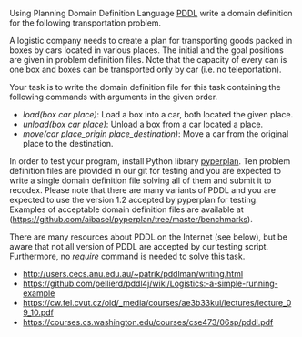 Using Planning Domain Definition Language [PDDL](https://en.wikipedia.org/wiki/Planning_Domain_Definition_Language) write a domain definition for the following transportation problem.

A logistic company needs to create a plan for transporting goods packed in boxes by cars located in various places.
The initial and the goal positions are given in problem definition files.
Note that the capacity of every can is one box and boxes can be transported only by car (i.e. no teleportation).

Your task is to write the domain definition file for this task containing the following commands with arguments in the given order.
* *load(box car place)*: Load a box into a car, both located the given place.
* *unload(box car place)*: Unload a box from a car located a place.
* *move(car place_origin place_destination)*: Move a car from the original place to the destination.

In order to test your program, install Python library [pyperplan](https://github.com/aibasel/pyperplan).
Ten problem definition files are provided in our git for testing and you are expected to write a single domain definition file solving all of them and submit it to recodex.
Please note that there are many variants of PDDL and you are expected to use the version 1.2 accepted by pyperplan for testing.
Examples of acceptable domain definition files are available at (https://github.com/aibasel/pyperplan/tree/master/benchmarks).

There are many resources about PDDL on the Internet (see below), but be aware that not all version of PDDL are accepted by our testing script.
Furthermore, no *require* command is needed to solve this task.
* http://users.cecs.anu.edu.au/~patrik/pddlman/writing.html
* https://github.com/pellierd/pddl4j/wiki/Logistics:-a-simple-running-example
* https://cw.fel.cvut.cz/old/_media/courses/ae3b33kui/lectures/lecture_09_10.pdf
* https://courses.cs.washington.edu/courses/cse473/06sp/pddl.pdf
